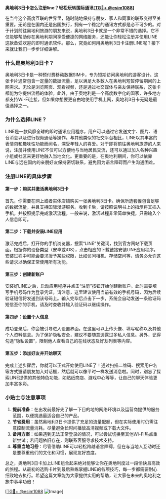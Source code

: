 **奥地利3日卡怎么注册line？轻松玩转国际通讯[[TG💪+ @esim1088](https://t.me/s/esim1088)]**

在当今这个高度互联的世界里，随时随地保持与朋友、家人和同事的联系变得至关重要。无论是在国内还是出国旅行，拥有一个稳定的通讯方式都是必不可少的。对于计划前往奥地利旅游的朋友来说，奥地利3日卡就是一个非常不错的选择。它不仅能够帮助你在奥地利期间享受便捷的网络服务，还能让你轻松注册并使用LINE这款备受欢迎的即时通讯软件。那么，究竟如何用奥地利3日卡注册LINE呢？接下来就让我们一步步详细讲解。

### 什么是奥地利3日卡？

奥地利3日卡是一种预付费移动数据SIM卡，专为短期访问奥地利的游客设计。这张卡片通常包含一定量的数据流量，足以满足大多数人在奥地利短暂停留期间的上网需求。无论是浏览网页、观看视频，还是通过社交媒体与亲友保持联系，这张卡都能为你提供流畅的体验。此外，由于奥地利是一个高度数字化的国家，许多地方都支持Wi-Fi连接，但如果你想要更自由地使用手机上网，奥地利3日卡无疑是最佳选择之一。

### 为什么选择LINE？

LINE是一款风靡全球的即时通讯应用程序，用户可以通过它发送文字、图片、语音消息以及进行视频通话等操作。与其他类似的社交平台相比，LINE以其丰富的表情包和趣味性功能而闻名，深受年轻人的喜爱。对于即将前往奥地利旅游的人来说，注册并使用LINE不仅可以方便地与当地居民交流，还可以通过加入各种兴趣小组或社区来更好地融入当地文化。更重要的是，在奥地利期间，你可以依靠LINE与远在国内的亲朋好友保持密切联系，避免因为语言障碍而产生沟通困难。

### 注册LINE的具体步骤

#### 第一步：购买并激活奥地利3日卡

首先，你需要在网上或者实体店铺购买一张奥地利3日卡。确保所选套餐包含足够的数据流量，并且支持国际漫游服务。收到卡后，请按照说明书上的指示将其插入手机，并按照提示完成激活流程。一般来说，激活过程非常简单快捷，只需输入个人信息即可。

#### 第二步：下载并安装LINE应用

激活完成后，打开你的手机浏览器，搜索“LINE”关键词，找到官方网站下载页面。根据你的设备类型（安卓或iOS），点击相应的下载链接安装LINE应用程序。安装过程中可能会要求授予某些权限，比如访问相机、存储空间等，请务必允许这些请求以确保正常使用所有功能。

#### 第三步：创建新账户

安装好LINE之后，启动应用程序并点击“注册”按钮开始创建新账户。此时需要填写手机号码作为登录凭证。请注意，这里建议使用当前有效的手机号码，因为后续验证短信将发送到该号码上。输入完毕后点击下一步，系统会自动发送一条验证码短信至你的手机，请及时查收并输入验证码以继续操作。

#### 第四步：设置个人信息

成功登录后，你会被引导进入设置界面。在这里可以上传头像、填写昵称以及其他个人资料信息。为了保护隐私安全，建议不要随意透露过多私人信息。另外，记得勾选“隐私设置”，限制他人查看自己的在线状态及好友列表等内容。

#### 第五步：添加好友并开始聊天

完成上述步骤后，你就可以正式开始使用LINE了！通过扫描二维码、搜索用户名等方式邀请朋友加入对话框，然后就可以像平时一样发送消息啦。同时，别忘了探索LINE提供的其他特色功能，如贴纸商店、游戏中心等等，让自己的聊天体验更加丰富多彩。

### 小贴士与注意事项

1. **提前准备**：在出发前最好先了解一下目的地的网络环境以及运营商提供的服务范围，以便挑选最适合自己的产品。
2. **节省费用**：虽然奥地利3日卡提供了充足的流量配额，但在实际使用时仍需注意控制流量消耗，尽量避免长时间播放高清视频或下载大文件。
3. **备用方案**：如果遇到无法正常登录的情况，可以尝试切换至其他Wi-Fi热点重新尝试；若问题依旧存在，则联系客服寻求技术支持。
4. **尊重当地习俗**：尽管借助LINE可以轻松跨越语言障碍，但在与当地人互动时还是要尊重他们的文化和习惯，展现友好态度。

总之，奥地利3日卡加上LINE组合起来绝对能够让你在奥地利度过一段愉快且高效的旅程。从最初的选购卡片到最后熟练掌握LINE的各项技巧，每一步都需要耐心细致地去执行。希望这篇文章能为大家提供实用的帮助，让大家在未来的奥地利之旅中事半功倍！

[[TG💪+ @esim1088](https://t.me/s/esim1088) ![Image](https://i.postimg.cc/4NQfJmqS/Snipaste-2025-05-13-00-14-12.png)]